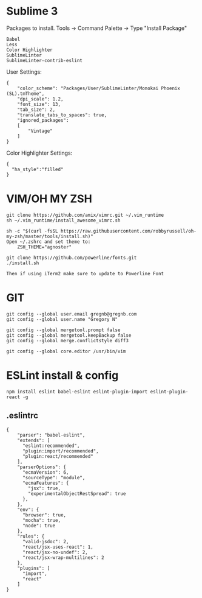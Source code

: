 # Sublime 3 

Packages to install. Tools -> Command Palette -> Type "Install Package"

    Babel
    Less
    Color Highlighter
    SublimeLinter
    SublimeLinter-contrib-eslint

User Settings:

    {
        "color_scheme": "Packages/User/SublimeLinter/Monokai Phoenix (SL).tmTheme",
        "dpi_scale": 1.2,
        "font_size": 13,
        "tab_size": 2,
        "translate_tabs_to_spaces": true,
        "ignored_packages":
        [
            "Vintage"
        ]
    }

Color Highlighter Settings:

    {
      "ha_style":"filled"
    }

# VIM/OH MY ZSH 

    git clone https://github.com/amix/vimrc.git ~/.vim_runtime
    sh ~/.vim_runtime/install_awesome_vimrc.sh
    
    sh -c "$(curl -fsSL https://raw.githubusercontent.com/robbyrussell/oh-my-zsh/master/tools/install.sh)"
    Open ~/.zshrc and set theme to:
        ZSH_THEME="agnoster"
   
    git clone https://github.com/powerline/fonts.git
    ./install.sh
     
    Then if using iTerm2 make sure to update to Powerline Font
    
# GIT

    git config --global user.email gregnb@gregnb.com
    git config --global user.name "Gregory N"

    git config --global mergetool.prompt false
    git config --global mergetool.keepBackup false
    git config --global merge.conflictstyle diff3
    
    git config --global core.editor /usr/bin/vim


# ESLint install & config

    npm install eslint babel-eslint eslint-plugin-import eslint-plugin-react -g

## .eslintrc ##

    {
        "parser": "babel-eslint",
        "extends": [
          "eslint:recommended",
          "plugin:import/recommended",
          "plugin:react/recommended"
        ],
        "parserOptions": {
          "ecmaVersion": 6,
          "sourceType": "module",
          "ecmaFeatures": {
            "jsx": true,
            "experimentalObjectRestSpread": true
          },
        },
        "env": {
          "browser": true,
          "mocha": true,
          "node": true
        },
        "rules": {
          "valid-jsdoc": 2,
          "react/jsx-uses-react": 1,
          "react/jsx-no-undef": 2,
          "react/jsx-wrap-multilines": 2
        },
        "plugins": [
          "import",
          "react"
        ]
    }

